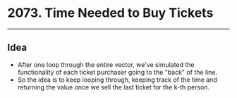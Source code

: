 # 2073. Time Needed to Buy Tickets
-----------------------------------

## Idea
- After one loop through the entire vector, we've simulated the functionality of each ticket purchaser going to the "back" of the line.
- So the idea is to keep looping through, keeping track of the time and returning the value once we sell the last ticket for the k-th person.